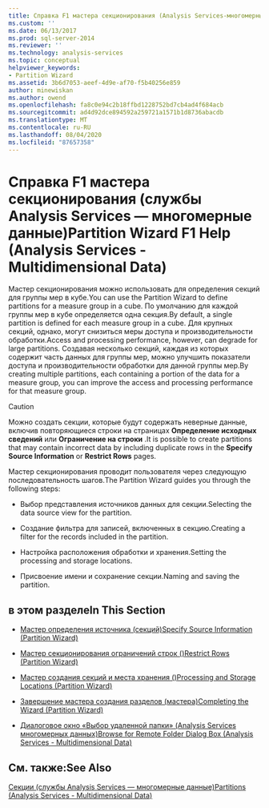 ```yaml
---
title: Справка F1 мастера секционирования (Analysis Services-многомерные данные) | Документация Майкрософт
ms.custom: ''
ms.date: 06/13/2017
ms.prod: sql-server-2014
ms.reviewer: ''
ms.technology: analysis-services
ms.topic: conceptual
helpviewer_keywords:
- Partition Wizard
ms.assetid: 3b6d7053-aeef-4d9e-af70-f5b40256e859
author: minewiskan
ms.author: owend
ms.openlocfilehash: fa8c0e94c2b18ffbd1228752bd7cb4ad4f684acb
ms.sourcegitcommit: ad4d92dce894592a259721a1571b1d8736abacdb
ms.translationtype: MT
ms.contentlocale: ru-RU
ms.lasthandoff: 08/04/2020
ms.locfileid: "87657358"
---
```

# <a name="partition-wizard-f1-help-analysis-services---multidimensional-data"></a><span data-ttu-id="60e32-102">Справка F1 мастера секционирования (службы Analysis Services — многомерные данные)</span><span class="sxs-lookup"><span data-stu-id="60e32-102">Partition Wizard F1 Help (Analysis Services - Multidimensional Data)</span></span>
  <span data-ttu-id="60e32-103">Мастер секционирования можно использовать для определения секций для группы мер в кубе.</span><span class="sxs-lookup"><span data-stu-id="60e32-103">You can use the Partition Wizard to define partitions for a measure group in a cube.</span></span> <span data-ttu-id="60e32-104">По умолчанию для каждой группы мер в кубе определяется одна секция.</span><span class="sxs-lookup"><span data-stu-id="60e32-104">By default, a single partition is defined for each measure group in a cube.</span></span> <span data-ttu-id="60e32-105">Для крупных секций, однако, могут снизиться меры доступа и производительности обработки.</span><span class="sxs-lookup"><span data-stu-id="60e32-105">Access and processing performance, however, can degrade for large partitions.</span></span> <span data-ttu-id="60e32-106">Создавая несколько секций, каждая из которых содержит часть данных для группы мер, можно улучшить показатели доступа и производительности обработки для данной группы мер.</span><span class="sxs-lookup"><span data-stu-id="60e32-106">By creating multiple partitions, each containing a portion of the data for a measure group, you can improve the access and processing performance for that measure group.</span></span>  
  
> [!CAUTION]  
>  <span data-ttu-id="60e32-107">Можно создать секции, которые будут содержать неверные данные, включив повторяющиеся строки на страницах **Определение исходных сведений** или **Ограничение на строки** .</span><span class="sxs-lookup"><span data-stu-id="60e32-107">It is possible to create partitions that may contain incorrect data by including duplicate rows in the **Specify Source Information** or **Restrict Rows** pages.</span></span>  
  
 <span data-ttu-id="60e32-108">Мастер секционирования проводит пользователя через следующую последовательность шагов.</span><span class="sxs-lookup"><span data-stu-id="60e32-108">The Partition Wizard guides you through the following steps:</span></span>  
  
-   <span data-ttu-id="60e32-109">Выбор представления источников данных для секции.</span><span class="sxs-lookup"><span data-stu-id="60e32-109">Selecting the data source view for the partition.</span></span>  
  
-   <span data-ttu-id="60e32-110">Создание фильтра для записей, включенных в секцию.</span><span class="sxs-lookup"><span data-stu-id="60e32-110">Creating a filter for the records included in the partition.</span></span>  
  
-   <span data-ttu-id="60e32-111">Настройка расположения обработки и хранения.</span><span class="sxs-lookup"><span data-stu-id="60e32-111">Setting the processing and storage locations.</span></span>  
  
-   <span data-ttu-id="60e32-112">Присвоение имени и сохранение секции.</span><span class="sxs-lookup"><span data-stu-id="60e32-112">Naming and saving the partition.</span></span>  
  
## <a name="in-this-section"></a><span data-ttu-id="60e32-113">в этом разделе</span><span class="sxs-lookup"><span data-stu-id="60e32-113">In This Section</span></span>  
  
-   [<span data-ttu-id="60e32-114">Мастер определения источника &#40;секций&#41;</span><span class="sxs-lookup"><span data-stu-id="60e32-114">Specify Source Information &#40;Partition Wizard&#41;</span></span>](specify-source-information-partition-wizard.md)  
  
-   [<span data-ttu-id="60e32-115">Мастер секционирования ограничений строк &#40;&#41;</span><span class="sxs-lookup"><span data-stu-id="60e32-115">Restrict Rows &#40;Partition Wizard&#41;</span></span>](restrict-rows-partition-wizard.md)  
  
-   [<span data-ttu-id="60e32-116">Мастер создания секций и места хранения &#40;&#41;</span><span class="sxs-lookup"><span data-stu-id="60e32-116">Processing and Storage Locations &#40;Partition Wizard&#41;</span></span>](processing-and-storage-locations-partition-wizard.md)  
  
-   [<span data-ttu-id="60e32-117">Завершение мастера создания разделов &#40;мастера&#41;</span><span class="sxs-lookup"><span data-stu-id="60e32-117">Completing the Wizard &#40;Partition Wizard&#41;</span></span>](completing-the-wizard-partition-wizard.md)  
  
-   [<span data-ttu-id="60e32-118">Диалоговое окно «Выбор удаленной папки» &#40;Analysis Services многомерных данных&#41;</span><span class="sxs-lookup"><span data-stu-id="60e32-118">Browse for Remote Folder Dialog Box &#40;Analysis Services - Multidimensional Data&#41;</span></span>](browse-for-remote-folder-dialog-box-analysis-services-multidimensional-data.md)  
  
## <a name="see-also"></a><span data-ttu-id="60e32-119">См. также:</span><span class="sxs-lookup"><span data-stu-id="60e32-119">See Also</span></span>  
 [<span data-ttu-id="60e32-120">Секции (службы Analysis Services — многомерные данные)</span><span class="sxs-lookup"><span data-stu-id="60e32-120">Partitions &#40;Analysis Services - Multidimensional Data&#41;</span></span>](multidimensional-models-olap-logical-cube-objects/partitions-analysis-services-multidimensional-data.md)  
  
  
